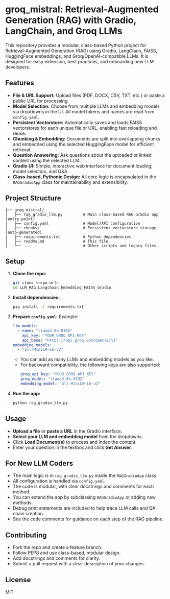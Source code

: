 # groq_mistral: Retrieval-Augmented Generation (RAG) with Gradio, LangChain, and Groq LLMs

This repository provides a modular, class-based Python project for Retrieval-Augmented Generation (RAG) using Gradio, LangChain, FAISS, HuggingFace embeddings, and Groq/OpenAI-compatible LLMs. It is designed for easy extension, best practices, and onboarding new LLM developers.

## Features
- **File & URL Support:** Upload files (PDF, DOCX, CSV, TXT, etc.) or paste a public URL for processing.
- **Model Selection:** Choose from multiple LLMs and embedding models via dropdowns in the UI. All model tokens and names are read from `config.yaml`.
- **Persistent Vectorstore:** Automatically saves and loads FAISS vectorstores for each unique file or URL, enabling fast reloading and reuse.
- **Chunking & Embedding:** Documents are split into overlapping chunks and embedded using the selected HuggingFace model for efficient retrieval.
- **Question Answering:** Ask questions about the uploaded or linked content using the selected LLM.
- **Gradio UI:** Simple, interactive web interface for document loading, model selection, and Q&A.
- **Class-based, Pythonic Design:** All core logic is encapsulated in the `RAGGradioApp` class for maintainability and extensibility.

## Project Structure
```
├── groq_mistral/
│   ├── rag_gradio_llm.py         # Main class-based RAG Gradio app (entry point)
│   ├── config.yaml               # Model/API configuration
│   ├── chunks/                   # Persistent vectorstore storage (auto-generated)
│   ├── requirements.txt          # Python dependencies
│   ├── readme.md                 # This file
│   └── ...                       # Other scripts and legacy files
```

## Setup
1. **Clone the repo:**
   ```bash
   git clone <repo-url>
   cd LLM_RAG_Langchain_Embedding_FAISS_Gradio
   ```
2. **Install dependencies:**
   ```bash
   pip install -r requirements.txt
   ```
3. **Prepare `config.yaml`:**
   Example:
   ```yaml
   llm_models:
     - name: "llama3-8b-8192"
       api_key: "YOUR_GROQ_API_KEY"
       api_base: "https://api.groq.com/openai/v1"
   embedding_models:
     - "all-MiniLM-L6-v2"
   ```
   - You can add as many LLMs and embedding models as you like.
   - For backward compatibility, the following keys are also supported:
     ```yaml
     groq_api_key: "YOUR_GROQ_API_KEY"
     groq_model: "llama3-8b-8192"
     embedding_model: "all-MiniLM-L6-v2"
     ```
4. **Run the app:**
   ```bash
   python rag_gradio_llm.py
   ```

## Usage
- **Upload a file** or **paste a URL** in the Gradio interface.
- **Select your LLM and embedding model** from the dropdowns.
- Click **Load Document(s)** to process and index the content.
- Enter your question in the textbox and click **Get Answer**.

## For New LLM Coders
- The main logic is in `rag_gradio_llm.py` inside the `RAGGradioApp` class.
- All configuration is handled via `config.yaml`.
- The code is modular, with clear docstrings and comments for each method.
- You can extend the app by subclassing `RAGGradioApp` or adding new methods.
- Debug print statements are included to help trace LLM calls and QA chain creation.
- See the code comments for guidance on each step of the RAG pipeline.

## Contributing
- Fork the repo and create a feature branch.
- Follow PEP8 and use class-based, modular design.
- Add docstrings and comments for clarity.
- Submit a pull request with a clear description of your changes.

## License
MIT 
